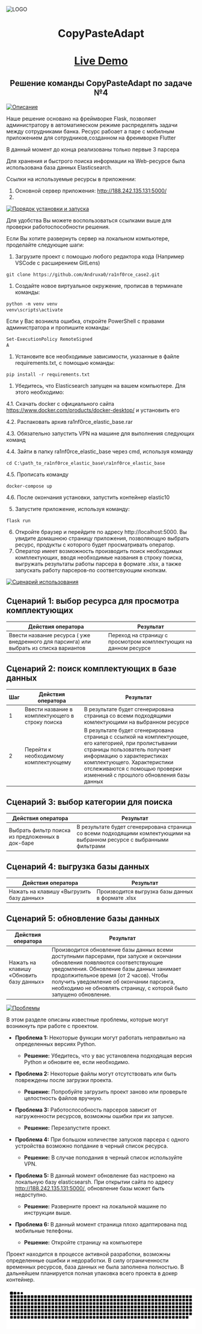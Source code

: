 



![LOGO](https://storage.blackterminal.com/source/img/emitents/background_img_logo/1/2VNzTGsSAtMWkjd1czBI5JXSmv0S-So8.jpg)

<h1 align="center">CopyPasteAdapt</h1>
<h1 align="center"><a href="http://188.242.135.131:5000/">Live Demo</a></h21>
<h2 align="center">Решение команды CopyPasteAdapt по задаче №4</h2>


[![Описание](https://readme-typing-svg.herokuapp.com?font=Fira+Code&pause=1000&color=008BFF&background=2DFFDA00&width=435&lines=%D0%9E%D0%BF%D0%B8%D1%81%D0%B0%D0%BD%D0%B8%D0%B5)](https://git.io/typing-svg)

Наше решение основано на фреймворке Flask, позволяет администратору в автоматияеском режиме распределять задачи между сотрудниками банка. Ресурс рабоает а паре с мобилным приложением для сотрудников,созданном на фреимворке Flutter

В данный момент до конца реализованы только первые 3 парсера

Для хранения и быстрого поиска информации на Web-ресурсе была использована база данных Elasticsearch.

Ссылки на используемые ресурсы в приложении:
1. Основной сервер приложения: http://188.242.135.131:5000/
2.

[![Порядок установки и запуска](https://readme-typing-svg.herokuapp.com?font=Fira+Code&pause=1000&color=008BFF&background=2DFFDA00&width=435&lines=%D0%9F%D0%BE%D1%80%D1%8F%D0%B4%D0%BE%D0%BA+%D1%83%D1%81%D1%82%D0%B0%D0%BD%D0%BE%D0%B2%D0%BA%D0%B8+%D0%B8+%D0%B7%D0%B0%D0%BF%D1%83%D1%81%D0%BA%D0%B0)](https://git.io/typing-svg)

Для удобства Вы можете воспользоваться ссылками выше для проверки работоспособности решения.

Если Вы хотите развернуть сервер на локальном компьютере, проделайте следующие шаги:
1. Загрузите проект с помощью любого редактора кода (Например VSCode с расширением GitLens)
```
git clone https://github.com/Andruxa0/ra1nf0rce_case2.git
```
1. Создайте новое виртуальное окружение, прописав в терминале команды:
```
python -m venv venv
venv\scripts\activate
```
Если у Вас возникла ошибка, откройте PowerShell с правами администратора и пропишите команды:
```
Set-ExecutionPolicy RemoteSigned
A
```
1. Установите все необходимые зависимости, указанные в файле requirements.txt, с помощью команды:
```
pip install -r requirements.txt
```
1. Убедитесь, что Elasticsearch запущен на вашем компьютере. Для этого необходимо:

4.1. Скачать docker c официального сайта https://www.docker.com/products/docker-desktop/ и установить его

4.2. Распаковать архив ra1nf0rce_elastic_base.rar

4.3. Обязательно запустить VPN на машине для выполнения следующих команд

4.4. Зайти в папку ra1nf0rce_elastic_base через cmd, используя команду 
```
cd C:\path_to_ra1nf0rce_elastic_base\ra1nf0rce_elastic_base
```
4.5. Прописать команду 
```
docker-compose up
```
4.6. После окончания установки, запустить контейнер elastic10

5. Запустите приложение, используя команду:
```
flask run
```
6. Откройте браузер и перейдите по адресу http://localhost:5000. Вы увидите домашнюю страницу приложения, позволяющую выбрать ресурс, продукты с которого будет просматривать оператор.
7. Оператор имеет возможность производить поиск необходимых комплектующих, вводя необходимые названия в строку поиска, выгружать результаты работы парсера в формате .xlsx, а также запускать работу парсеров-по соответсвующим кнопкам.

[![Сценарий использования](https://readme-typing-svg.herokuapp.com?font=Fira+Code&pause=1000&color=008BFF&background=2DFFDA00&width=435&lines=%D0%A1%D1%86%D0%B5%D0%BD%D0%B0%D1%80%D0%B8%D0%B9+%D0%B8%D1%81%D0%BF%D0%BE%D0%BB%D1%8C%D0%B7%D0%BE%D0%B2%D0%B0%D0%BD%D0%B8%D1%8F)](https://git.io/typing-svg)

## Сценарий 1: выбор ресурса для просмотра комплектующих

| Действия оператора | Результат |
|------------|---------------------|
 Ввести название ресурса ( уже внедренного для парсинга) или выбрать из списка вариантов |Переход на страницу с просмотром комплектующих на данном ресурсе

## Сценарий 2: поиск комплектующих в базе данных 

| Шаг | Действия оператора | Результат |
|-----|------------|---------------------|
| 1   | Ввести название в комплектующего в  строку поиска           | В результате будет сгенерирована страница со всеми подходящими комлектующими на выбранном ресурсе |
| 2    | Перейти к необходимому комплектующему           | В результате будет сгенерирована страница с ссылкой на комплектующее, его категорией, при пролистывании страницы пользователь получает информацию о характеристиках комплектующего. Характеристики отслеживаются с помощью проверки изменений с прошлого обновления базы данных|

## Сценарий 3: выбор категории для поиска

| Действия оператора | Результат |
|------------|---------------------|
| Выбрать фильтр поиска из предложенных в док-баре          | В результате будет сгенерирована страница со всеми подходящими комлектующими на выбранном ресурсе с выбранными фильтрами |

## Сценарий 4: выгрузка базы данных

| Действия оператора | Результат |
|------------|---------------------|
|Нажать на клавишу «Выгрузить базу данных»|Производится выгрузка базы данных в формате .xlsx

## Сценарий 5: обновление базы данных

| Действия оператора | Результат |
|------------|---------------------|
|Нажать на клавишу «Обновить базу данных»|Производится обновление базы данных всеми доступными парсерами, при запуске и окончании обновления появляются соответствующие уведомления. Обновление базы данных занимает продолжительное время (от 2 часов). Чтобы получить уведомление об окончании парсинга, необходимо не обновлять страницу, с которой было запущено обновление.

[![Проблемы](https://readme-typing-svg.demolab.com?font=Fira+Code&pause=1000&color=FF040F&width=435&lines=%D0%92%D0%BE%D0%B7%D0%BC%D0%BE%D0%B6%D0%BD%D1%8B%D0%B5+%D0%BF%D1%80%D0%BE%D0%B1%D0%BB%D0%B5%D0%BC%D1%8B)](https://git.io/typing-svg)

В этом разделе описаны известные проблемы, которые могут возникнуть при работе с проектом.

- **Проблема 1:** Некоторые функции могут работать неправильно на определенных версиях Python.
  - **Решение:** Убедитесь, что у вас установлена подходящая версия Python и обновите ее, если необходимо.

- **Проблема 2:** Некоторые файлы могут отсутствовать или быть повреждены после загрузки проекта.
  - **Решение:** Попробуйте загрузить проект заново или проверьте целостность файлов вручную.

- **Проблема 3:** Работоспособность парсеров зависит от нагруженности ресурсов, возможны ошибки при их запуске.
  - **Решение:** Перезапустите проект.

- **Проблема 4:** При большом количестве запусков парсера с одного устройства возможно попдание в черный список ресурса.
  - **Решение:** В случае поподания в черный список используйте VPN.

- **Проблема 5:** В данный момент обновление баз настроено на локальную базу elasticsearsh. При открытии сайта по адресу http://188.242.135.131:5000/, обновление базы может быть недоступно.
  - **Решение:** Разверните проект на локальной машине по инструкции выше.

- **Проблема 6:** В данный момент страница плохо адаптирована под мобильные телефоны.
  - **Решение:** Откройте страницу на компьютере

Проект находится в процессе активной разработки, возможны определенные ошибки и недоработки. В силу ограниченности временных ресурсов, база данных не была заполнена полностью. В дальнейшем планируется полная упаковка всего проекта в докер контейнер.



![](https://github.com/Platane/snk/raw/output/github-contribution-grid-snake.svg)
